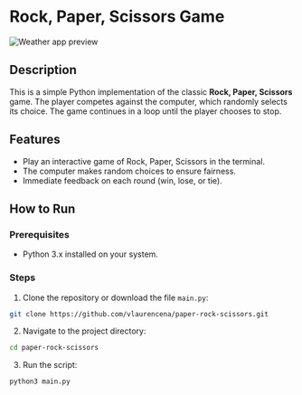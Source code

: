 # Rock, Paper, Scissors Game
![Weather app preview](src/media/weather-app-preview.gif)
## Description
This is a simple Python implementation of the classic **Rock, Paper, Scissors** game. The player competes against the computer, which randomly selects its choice. The game continues in a loop until the player chooses to stop.

## Features
- Play an interactive game of Rock, Paper, Scissors in the terminal.
- The computer makes random choices to ensure fairness.
- Immediate feedback on each round (win, lose, or tie).

## How to Run

### Prerequisites
- Python 3.x installed on your system.

### Steps
1. Clone the repository or download the file `main.py`:
```bash
git clone https://github.com/vlaurencena/paper-rock-scissors.git
```
2. Navigate to the project directory:
```bash
cd paper-rock-scissors
```
3. Run the script:
```py
python3 main.py
```
